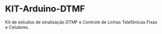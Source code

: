 KIT-Arduino-DTMF
================

Kit de estudos de sinalização DTMF e Controle de Linhas Telefônicas Fixas e Celulares.
